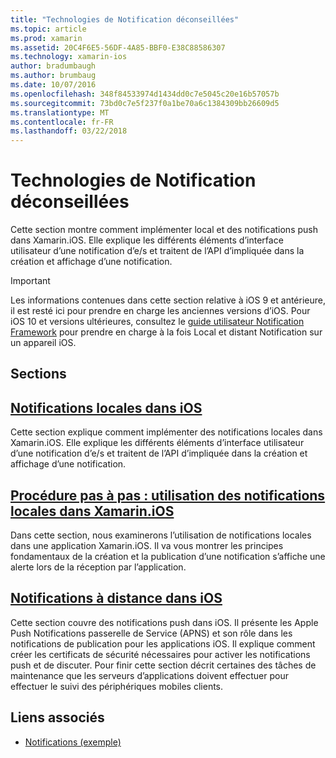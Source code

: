 ```yaml
---
title: "Technologies de Notification déconseillées"
ms.topic: article
ms.prod: xamarin
ms.assetid: 20C4F6E5-56DF-4A85-BBF0-E38C88586307
ms.technology: xamarin-ios
author: bradumbaugh
ms.author: brumbaug
ms.date: 10/07/2016
ms.openlocfilehash: 348f84533974d1434dd0c7e5045c20e16b57057b
ms.sourcegitcommit: 73bd0c7e5f237f0a1be70a6c1384309bb26609d5
ms.translationtype: MT
ms.contentlocale: fr-FR
ms.lasthandoff: 03/22/2018
---
```

# <a name="deprecated-notification-technologies"></a>Technologies de Notification déconseillées

Cette section montre comment implémenter local et des notifications push dans Xamarin.iOS. Elle explique les différents éléments d’interface utilisateur d’une notification d’e/s et traitent de l’API d’impliquée dans la création et affichage d’une notification.

> [!IMPORTANT]
> Les informations contenues dans cette section relative à iOS 9 et antérieure, il est resté ici pour prendre en charge les anciennes versions d’iOS. Pour iOS 10 et versions ultérieures, consultez le [guide utilisateur Notification Framework](~/ios/platform/user-notifications/index.md) pour prendre en charge à la fois Local et distant Notification sur un appareil iOS.




## <a name="sections"></a>Sections

<a name="Local Notifications In iOS" />

##  <a name="local-notifications-in-ioslocal-notifications-in-iosmd"></a>[Notifications locales dans iOS](local-notifications-in-ios.md)

Cette section explique comment implémenter des notifications locales dans Xamarin.iOS. Elle explique les différents éléments d’interface utilisateur d’une notification d’e/s et traitent de l’API d’impliquée dans la création et affichage d’une notification.

<a name="Local Notifications Walkthrough" />

##  <a name="walkthrough---using-local-notifications-in-xamarinioslocal-notifications-in-ios-walkthroughmd"></a>[Procédure pas à pas : utilisation des notifications locales dans Xamarin.iOS](local-notifications-in-ios-walkthrough.md)

Dans cette section, nous examinerons l’utilisation de notifications locales dans une application Xamarin.iOS. Il va vous montrer les principes fondamentaux de la création et la publication d’une notification s’affiche une alerte lors de la réception par l’application.

<a name="Remote Notifications In iOS" />

##  <a name="remote-notifications-in-iosremote-notifications-in-iosmd"></a>[Notifications à distance dans iOS](remote-notifications-in-ios.md)

Cette section couvre des notifications push dans iOS. Il présente les Apple Push Notifications passerelle de Service (APNS) et son rôle dans les notifications de publication pour les applications iOS. Il explique comment créer les certificats de sécurité nécessaires pour activer les notifications push et de discuter. Pour finir cette section décrit certaines des tâches de maintenance que les serveurs d’applications doivent effectuer pour effectuer le suivi des périphériques mobiles clients.

## <a name="related-links"></a>Liens associés

- [Notifications (exemple)](https://developer.xamarin.com/samples/monotouch/Notifications/)

